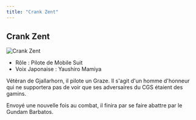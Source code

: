 ```yaml
---
title: "Crank Zent"
---
```


Crank Zent
----------


![Crank Zent](/images/stories/saga/g-tekketsu/persos/crank-zent.png)


* Rôle : Pilote de Mobile Suit
* Voix Japonaise : Yaushiro Mamiya


Vétéran de Gjallarhorn, il pilote un Graze. Il s'agit d'un homme d'honneur qui ne supportera pas de voir que ses adversaires du CGS étaient des gamins. 


Envoyé une nouvelle fois au combat, il finira par se faire abattre par le Gundam Barbatos. 

